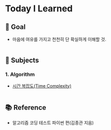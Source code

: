 # Today I Learned

## 🥅 Goal

- 마음에 여유를 가지고 천천히 단 확실하게 이해할 것.
  <br>
  </br>

## 👣 Subjects

### 1. Algorithm

- [시간 복잡도(Time Complexity)](./Algorithm/%EC%8B%9C%EA%B0%84_%EB%B3%B5%EC%9E%A1%EB%8F%84.md)
  <br>
  </br>

## 📚 Reference

- 알고리즘 코딩 테스트 파이썬 편(김종관 지음)
